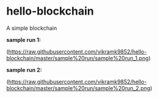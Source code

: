 # hello-blockchain
A simple blockchain

**sample run 1:**

(https://raw.githubusercontent.com/vikramk9852/hello-blockchain/master/sample%20run/sample%20run_1.png)


**sample run 2:**

(https://raw.githubusercontent.com/vikramk9852/hello-blockchain/master/sample%20run/sample%20run_2.png)
